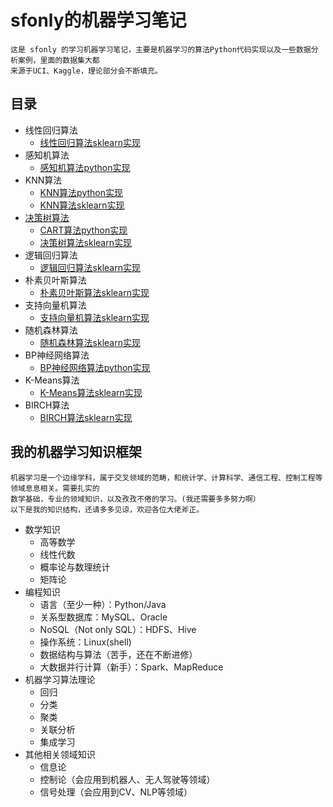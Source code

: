 # sfonly的机器学习笔记
    这是 sfonly 的学习机器学习笔记，主要是机器学习的算法Python代码实现以及一些数据分析案例，里面的数据集大都
    来源于UCI、Kaggle，理论部分会不断填充。
    
## 目录
  * 线性回归算法
    * [线性回归算法sklearn实现](https://github.com/sfonly/Machine_Learning/tree/master/Examples/Regression/LinearRegression)
  * 感知机算法
    * [感知机算法python实现](https://github.com/sfonly/Machine_Learning/tree/master/Algorithm/Perceptron)
  * KNN算法
    * [KNN算法python实现](https://github.com/sfonly/Machine_Learning/tree/master/Algorithm/KNN)
    * [KNN算法sklearn实现](https://github.com/sfonly/Machine_Learning/tree/master/Examples/Classification/KNN)
  * [决策树算法](https://github.com/sfonly/Machine_Learning/tree/master/Theory/DecisionTree)
    * [CART算法python实现](https://github.com/sfonly/Machine_Learning/tree/master/Algorithm/KNN)
    * [决策树算法sklearn实现](https://github.com/sfonly/Machine_Learning/tree/master/Examples/Classification/DecisionTree)
  * 逻辑回归算法
    * [逻辑回归算法sklearn实现](https://github.com/sfonly/Machine_Learning/tree/master/Examples/Classification/LogisticRegression)
  * 朴素贝叶斯算法
    * [朴素贝叶斯算法sklearn实现](https://github.com/sfonly/Machine_Learning/tree/master/Examples/Classification/NaiveBayes)
  * 支持向量机算法
    * [支持向量机算法sklearn实现](https://github.com/sfonly/Machine_Learning/tree/master/Examples/Classification/SVM)
  * 随机森林算法
    * [随机森林算法sklearn实现](https://github.com/sfonly/Machine_Learning/tree/master/Examples/Classification/RandomForest)
  * BP神经网络算法
    * [BP神经网络算法python实现](https://github.com/sfonly/Machine_Learning/tree/master/Examples/Classification/BP_NeuralNetwork)
  * K-Means算法
    * [K-Means算法sklearn实现](https://github.com/sfonly/Machine_Learning/tree/master/Examples/Cluster/KMeans)
  * BIRCH算法
    * [BIRCH算法sklearn实现](https://github.com/sfonly/Machine_Learning/tree/master/Examples/Cluster/BIRCH)

## 我的机器学习知识框架
    机器学习是一个边缘学科，属于交叉领域的范畴，和统计学、计算科学、通信工程、控制工程等领域息息相关。需要扎实的
    数学基础，专业的领域知识，以及孜孜不倦的学习。(我还需要多多努力啊）
    以下是我的知识结构，还请多多见谅，欢迎各位大佬斧正。
  * 数学知识
    * 高等数学
    * 线性代数
    * 概率论与数理统计
    * 矩阵论
  * 编程知识
    * 语言（至少一种）：Python/Java
    * 关系型数据库：MySQL、Oracle
    * NoSQL（Not only SQL）：HDFS、Hive
    * 操作系统：Linux(shell)
    * 数据结构与算法（苦手，还在不断进修）
    * 大数据并行计算（新手）：Spark、MapReduce
  * 机器学习算法理论
    * 回归
    * 分类
    * 聚类
    * 关联分析
    * 集成学习
  * 其他相关领域知识
    * 信息论
    * 控制论（会应用到机器人、无人驾驶等领域）
    * 信号处理（会应用到CV、NLP等领域）

     
